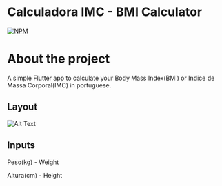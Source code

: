# Calculadora IMC - BMI Calculator
[![NPM](https://img.shields.io/npm/l/react)](https://github.com/devsuperior/sds1-wmazoni/blob/master/LICENSE) 

# About the project

A simple Flutter app to calculate your Body Mass Index(BMI) or Indice de Massa Corporal(IMC) in portuguese.

## Layout

  ![Alt Text](https://media.giphy.com/media/IpydcUWlFrfk9FJmJs/giphy.gif)
  
## Inputs

<p>Peso(kg) - Weight</p>

<p>Altura(cm) - Height</p>

